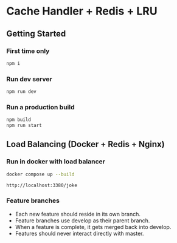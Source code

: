 # Cache Handler + Redis + LRU

## Getting Started

### First time only

```bash
npm i
```

### Run dev server

```bash
npm run dev
```

### Run a production build

```bash
npm build
npm run start
```

## Load Balancing (Docker + Redis + Nginx)

### Run in docker with load balancer

```bash
docker compose up --build
```

```bash
http://localhost:3380/joke
```

### Feature branches

- Each new feature should reside in its own branch.
- Feature branches use develop as their parent branch.
- When a feature is complete, it gets merged back into develop.
- Features should never interact directly with master.
